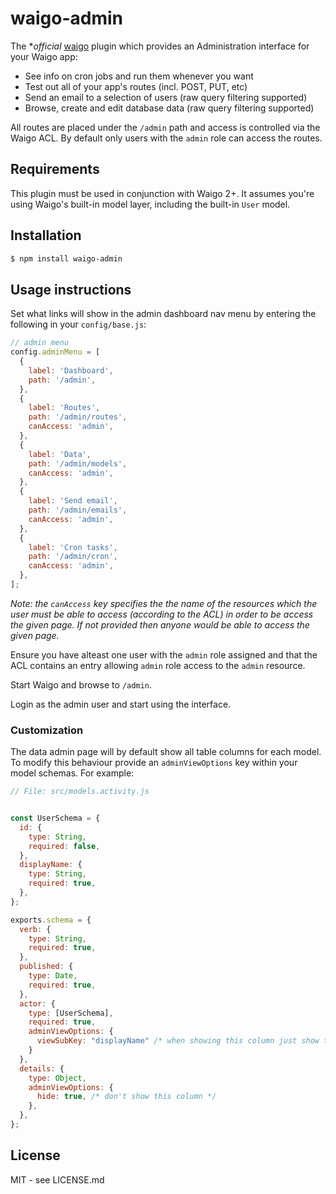 # waigo-admin

The **official* [waigo](http://waigojs.com) plugin which provides an 
Administration interface for your Waigo app:

* See info on cron jobs and run them whenever you want
* Test out all of your app's routes (incl. POST, PUT, etc)
* Send an email to a selection of users (raw query filtering supported)
* Browse, create and edit database data (raw query filtering supported)

All routes are placed under the `/admin` path and access is controlled via the 
Waigo ACL. By default only users with the `admin` role can access the 
routes. 

## Requirements

This plugin must be used in conjunction with Waigo 2+. It assumes you're using 
Waigo's built-in model layer, including the built-in `User` model. 

## Installation

```bash
$ npm install waigo-admin
```

## Usage instructions

Set what links will show in the admin dashboard nav menu by entering the following in your `config/base.js`:

```js
// admin menu
config.adminMenu = [
  {
    label: 'Dashboard',
    path: '/admin',
  },
  {
    label: 'Routes',
    path: '/admin/routes',
    canAccess: 'admin',
  },
  {
    label: 'Data',
    path: '/admin/models',
    canAccess: 'admin',
  },
  {
    label: 'Send email',
    path: '/admin/emails',
    canAccess: 'admin',
  },
  {
    label: 'Cron tasks',
    path: '/admin/cron',
    canAccess: 'admin',
  },
];
```

_Note: the `canAccess` key specifies the the name of the resources which the 
user must be able to access (according to the ACL) in order to be access the 
given page. If not provided then anyone would be able to access the given page._

Ensure you have alteast one user with the `admin` role assigned and that the 
ACL contains an entry allowing `admin` role access to the `admin` resource.

Start Waigo and browse to `/admin`.

Login as the admin user and start using the interface.

### Customization

The data admin page will by default show all table columns for each model. To 
modify this behaviour provide an `adminViewOptions` key within your model 
schemas. For example:

```js
// File: src/models.activity.js


const UserSchema = {
  id: {    
    type: String,
    required: false,
  },
  displayName: {
    type: String,
    required: true,
  },
};

exports.schema = {
  verb: { 
    type: String, 
    required: true,
  },
  published: {
    type: Date,
    required: true,
  },
  actor: {
    type: [UserSchema],
    required: true,
    adminViewOptions: {
      viewSubKey: "displayName" /* when showing this column just show the value of the UserSchema.displayName key */
    }
  },
  details: {
    type: Object,
    adminViewOptions: {
      hide: true, /* don't show this column */
    },
  },
};
```


## License

MIT - see LICENSE.md